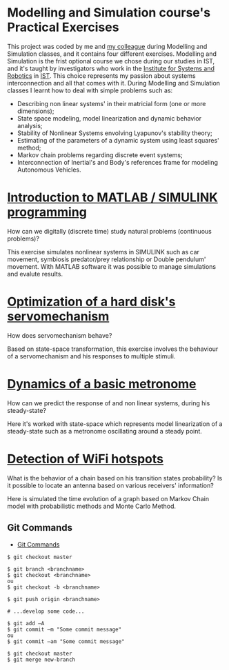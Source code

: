 # Modelling and Simulation course's Practical Exercises

This project was coded by me and [my colleague](https://github.com/gambas) during Modelling and Simulation classes, and it contains four different exercises.
Modelling and Simulation is the frist optional course we chose during our studies in IST, and it's taught by investigators who work in the [Institute for Systems and Robotics](https://welcome.isr.tecnico.ulisboa.pt) in [IST](https://tecnico.ulisboa.pt/pt/). This choice represents my passion about systems interconnection and all that comes with it.
During Modelling and Simulation classes I learnt how to deal with simple problems such as:
- Describing non linear systems' in their matricial form (one or more dimensions);
- State space modeling, model linearization and dynamic behavior analysis;
- Stability of Nonlinear Systems envolving Lyapunov's stability theory;
- Estimating of the parameters of a dynamic system using least squares' method;
- Markov chain problems regarding discrete event systems;
- Interconnection of Inertial's and Body's references frame for modeling Autonomous Vehicles.

# [Introduction to MATLAB / SIMULINK programming](./Introduction%20to%20MATLAB%20:%20SIMULINK%20programming)
How can we digitally (discrete time) study natural problems (continuous problems)?

This exercise simulates nonlinear systems in SIMULINK such as car movement, symbiosis predator/prey relationship or Double pendulum' movement. With MATLAB software it was possible to manage simulations and evalute results.

# [Optimization of a hard disk's servomechanism](./Optimization%20of%20a%20hard%20disk's%20servomechanism)
How does servomechanism behave?

Based on state-space transformation, this exercise involves the behaviour of a servomechanism and his responses to multiple stimuli.

# [Dynamics of a basic metronome](./Dynamics%20of%20a%20basic%20metronome)

How can we predict the response of and non linear systems, during his steady-state?

Here it's worked with state-space which represents model linearization of a steady-state such as a metronome oscillating around a steady point.

# [Detection of WiFi hotspots](./Detection%20of%20WiFi%20hotspots)
What is the behavior of a chain based on his transition states probability?
Is it possible to locate an antenna based on various receivers' information?

Here is simulated the time evolution of a graph based on Markov Chain model with probabilistic methods and Monte Carlo Method.



## Git Commands
- [Git Commands](https://confluence.atlassian.com/bitbucketserver/basic-git-commands-776639767.html)
```
$ git checkout master

$ git branch <branchname>
$ git checkout <branchname>
ou
$ git checkout -b <branchname>

$ git push origin <branchname>

# ...develop some code...

$ git add –A
$ git commit –m "Some commit message"
ou
$ git commit –am "Some commit message"

$ git checkout master
$ git merge new-branch
```
